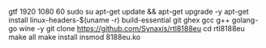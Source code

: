 gtf 1920 1080 60
sudo su
apt-get update && apt-get upgrade -y
apt-get install linux-headers-$(uname -r) build-essential git ghex gcc g++ golang-go wine -y
git clone https://github.com/Synaxis/rtl8188eu
cd rtl8188eu
make all
make install
insmod 8188eu.ko
